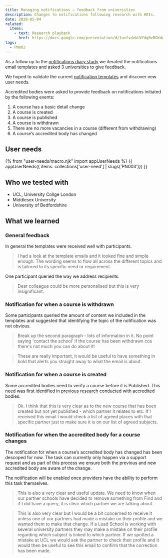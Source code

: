 ```yaml
---
title: Managing notifications – feedback from universities
description: Changes to notifications following research with HEIs.
date: 2020-05-04
related:
  items:
    - text: Research playback
      href: https://docs.google.com/presentation/d/1uefvdokUVYdg0vRGKdAz1pq3bS8t78DUcUZ-hQ4dhY4/
tags:
  - PN003
---
```

As a follow up to the [notifications diary study](/publish-teacher-training-courses/managing-notifications/) we iterated the notifications email templates and asked 3 universities to give feedback.

We hoped to validate the current [notification templates](https://docs.google.com/document/d/1_f9sqKJ8TQt2L9mSngnLqSEDjJZ6PXC__EZCnm0fgCA/edit?ts=5e997869) and discover new user needs.

Accredited bodies were asked to provide feedback on notifications initiated by the following events:

1. A course has a basic detail change
2. A course is created
3. A course is published
4. A course is withdrawn
5. There are no more vacancies in a course (different from withdrawing)
6. A course’s accredited body has changed

## User needs

{% from "user-needs/macro.njk" import appUserNeeds %}
{{ appUserNeeds({ items: collections['user-need'] | slugs('PN003')}) }}

## Who we tested with

- UCL, University Collge London
- Middlesex University
- University of Bedfordshire

## What we learned

### General feedback

In general the templates were received well with participants.

> I had a look at the template emails and it looked fine and simple enough. The wording seems to flow all across the different topics and is tailored to its specific need or requirement.

One participant queried the way we address recipients.

> Dear colleague could be more personalised but this is very insignificant.

### Notification for when a course is withdrawn

Some participants queried the amount of content we included in the templates and suggested that identifying the topic of the notification was not obvious.

> Break up the second paragraph - lots of information in it. No point saying 'contact the school' if the course has been withdrawn cos there's not much you can do about it!

> These are really important, it would be useful to have something in bold that alerts you straight away to what the email is about.

### Notification for when a course is created

Some accredited bodies need to verify a course before it is Published. This need was first identified in [previous research](/publish-teacher-training-courses/accredited-bodies-research-round-3/#access-roles-and-permissions) conducted with accredited bodies.

> Ok. I think that this is very clear as to the new course that has been created but not yet published - which partner it relates to etc. If I received this email I would check a list of agreed places with that specific partner just to make sure it is on our list of agreed subjects.

### Notification for when the accredited body for a course changes

The notification for when a course’s accredited body has changed has been descoped for now. The task can currently only happen via a support request and as part of this process we ensure both the previous and new accredited body are aware of the change.

The notification will be enabled once providers have the ability to perform this task themselves.

> This is also a very clear and useful update. We need to know when our partner schools have decided to remove something from Find and if I did have a query, it is clear which partner we are talking about.

> This is also very clear but I would be a bit concerned to receive it unless one of our partners had made a mistake on their profile and we wanted them to make that change. If a Lead School is working with several university partners they may make a mistake on their profile regarding which subject is linked to which partner.  If we spotted a mistake at UCL we would ask the partner to check their profile and it would then be useful to see this email to confirm that the correction has been made.

